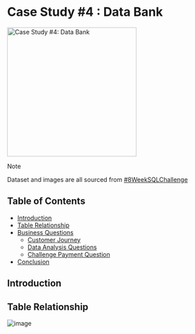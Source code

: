 # Case Study #4 : Data Bank

<img src="https://github.com/user-attachments/assets/8c93087d-08b6-4c31-9eba-6447f97e48e7" alt="Case Study #4: Data Bank" width="300" height="300">

> [!NOTE]
> Dataset and images are all sourced from [#8WeekSQLChallenge](https://8weeksqlchallenge.com/)

## Table of Contents
- [Introduction](#introduction)
- [Table Relationship](#table-relationship)
- [Business Questions](#business-questions)
  - [Customer Journey](#customer-journey)
  - [Data Analysis Questions](#data-analysis-questions)
  - [Challenge Payment Question](#challenge-payment-question)
- [Conclusion](#conclusion)

## Introduction
## Table Relationship

![image](https://github.com/user-attachments/assets/a66e78c6-de1e-4b0a-83a3-3a57da1b3a14)
